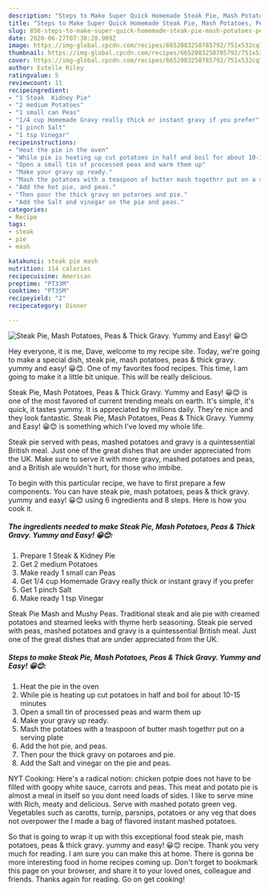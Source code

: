 ```yaml
---
description: "Steps to Make Super Quick Homemade Steak Pie, Mash Potatoes, Peas &amp;amp; Thick Gravy. Yummy and Easy! 😀😊"
title: "Steps to Make Super Quick Homemade Steak Pie, Mash Potatoes, Peas &amp;amp; Thick Gravy. Yummy and Easy! 😀😊"
slug: 856-steps-to-make-super-quick-homemade-steak-pie-mash-potatoes-peas-and-amp-thick-gravy-yummy-and-easy
date: 2020-06-27T07:38:28.989Z
image: https://img-global.cpcdn.com/recipes/6652083258785792/751x532cq70/steak-pie-mash-potatoes-peas-thick-gravy-yummy-and-easy-😀😊-recipe-main-photo.jpg
thumbnail: https://img-global.cpcdn.com/recipes/6652083258785792/751x532cq70/steak-pie-mash-potatoes-peas-thick-gravy-yummy-and-easy-😀😊-recipe-main-photo.jpg
cover: https://img-global.cpcdn.com/recipes/6652083258785792/751x532cq70/steak-pie-mash-potatoes-peas-thick-gravy-yummy-and-easy-😀😊-recipe-main-photo.jpg
author: Estelle Riley
ratingvalue: 5
reviewcount: 11
recipeingredient:
- "1 Steak  Kidney Pie"
- "2 medium Potatoes"
- "1 small can Peas"
- "1/4 cup Homemade Gravy really thick or instant gravy if you prefer"
- "1 pinch Salt"
- "1 tsp Vinegar"
recipeinstructions:
- "Heat the pie in the oven"
- "While pie is heating up cut potatoes in half and boil for about 10-15 minutes"
- "Open a small tin of processed peas and warm them up"
- "Make your gravy up ready."
- "Mash the potatoes with a teaspoon of butter mash togethrr put on a serving plate"
- "Add the hot pie, and peas."
- "Then pour the thick gravy on potaroes and pie."
- "Add the Salt and vinegar on the pie and peas."
categories:
- Recipe
tags:
- steak
- pie
- mash

katakunci: steak pie mash 
nutrition: 114 calories
recipecuisine: American
preptime: "PT33M"
cooktime: "PT35M"
recipeyield: "2"
recipecategory: Dinner

---
```



![Steak Pie, Mash Potatoes, Peas &amp; Thick Gravy. Yummy and Easy! 😀😊](https://img-global.cpcdn.com/recipes/6652083258785792/751x532cq70/steak-pie-mash-potatoes-peas-thick-gravy-yummy-and-easy-😀😊-recipe-main-photo.jpg)

Hey everyone, it is me, Dave, welcome to my recipe site. Today, we're going to make a special dish, steak pie, mash potatoes, peas &amp; thick gravy. yummy and easy! 😀😊. One of my favorites food recipes. This time, I am going to make it a little bit unique. This will be really delicious.

Steak Pie, Mash Potatoes, Peas &amp; Thick Gravy. Yummy and Easy! 😀😊 is one of the most favored of current trending meals on earth. It's simple, it's quick, it tastes yummy. It is appreciated by millions daily. They're nice and they look fantastic. Steak Pie, Mash Potatoes, Peas &amp; Thick Gravy. Yummy and Easy! 😀😊 is something which I've loved my whole life.

Steak pie served with peas, mashed potatoes and gravy is a quintessential British meal. Just one of the great dishes that are under appreciated from the UK. Make sure to serve it with more gravy, mashed potatoes and peas, and a British ale wouldn&#39;t hurt, for those who imbibe.


To begin with this particular recipe, we have to first prepare a few components. You can have steak pie, mash potatoes, peas &amp; thick gravy. yummy and easy! 😀😊 using 6 ingredients and 8 steps. Here is how you cook it.

<!--inarticleads1-->

##### The ingredients needed to make Steak Pie, Mash Potatoes, Peas &amp; Thick Gravy. Yummy and Easy! 😀😊:

1. Prepare 1 Steak &amp; Kidney Pie
1. Get 2 medium Potatoes
1. Make ready 1 small can Peas
1. Get 1/4 cup Homemade Gravy really thick or instant gravy if you prefer
1. Get 1 pinch Salt
1. Make ready 1 tsp Vinegar


Steak Pie Mash and Mushy Peas. Traditional steak and ale pie with creamed potatoes and steamed leeks with thyme herb seasoning. Steak pie served with peas, mashed potatoes and gravy is a quintessential British meal. Just one of the great dishes that are under appreciated from the UK. 

<!--inarticleads2-->

##### Steps to make Steak Pie, Mash Potatoes, Peas &amp; Thick Gravy. Yummy and Easy! 😀😊:

1. Heat the pie in the oven
1. While pie is heating up cut potatoes in half and boil for about 10-15 minutes
1. Open a small tin of processed peas and warm them up
1. Make your gravy up ready.
1. Mash the potatoes with a teaspoon of butter mash togethrr put on a serving plate
1. Add the hot pie, and peas.
1. Then pour the thick gravy on potaroes and pie.
1. Add the Salt and vinegar on the pie and peas.


NYT Cooking: Here&#39;s a radical notion: chicken potpie does not have to be filled with goopy white sauce, carrots and peas. This meat and potato pie is almost a meal in itself so you dont need loads of sides. I like to serve mine with Rich, meaty and delicious. Serve with mashed potato green veg. Vegetables such as carotts, turnip, parsnips, potatoes or any veg that does not overpower the I made a bag of flavored instant mashed potatoes. 

So that is going to wrap it up with this exceptional food steak pie, mash potatoes, peas &amp; thick gravy. yummy and easy! 😀😊 recipe. Thank you very much for reading. I am sure you can make this at home. There is gonna be more interesting food in home recipes coming up. Don't forget to bookmark this page on your browser, and share it to your loved ones, colleague and friends. Thanks again for reading. Go on get cooking!
